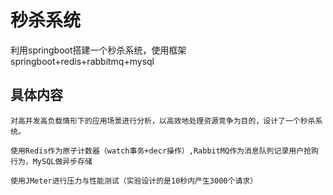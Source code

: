 # 秒杀系统

利用springboot搭建一个秒杀系统，使用框架springboot+redis+rabbitmq+mysql

## 具体内容
    对高并发高负载情形下的应用场景进行分析，以高效地处理资源竞争为目的，设计了一个秒杀系统。

    使用Redis作为原子计数器（watch事务+decr操作）,RabbitMQ作为消息队列记录用户抢购行为，MySQL做异步存储
    
    使用JMeter进行压力与性能测试（实验设计的是10秒内产生3000个请求）

